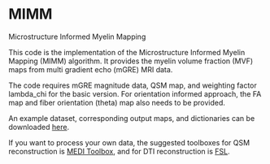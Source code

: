 # MIMM
Microstructure Informed Myelin Mapping

This code is the implementation of the Microstructure Informed Myelin Mapping (MIMM) algorithm. It provides the myelin volume fraction (MVF) maps from multi gradient echo (mGRE) MRI data.

The code requires mGRE magnitude data, QSM map, and weighting factor lambda_chi for the basic version. For orientation informed approach, the FA map and fiber orientation (theta) map also needs to be provided.

An example dataset, corresponding output maps, and dictionaries can be downloaded [here](https://zenodo.org/records/10019720).

If you want to process your own data, the suggested toolboxes for QSM reconstruction is [MEDI Toolbox](https://pre.weill.cornell.edu/mri/pages/qsm.html), and for DTI reconstruction is [FSL](https://fsl.fmrib.ox.ac.uk/fsl/fslwiki/FSL).
